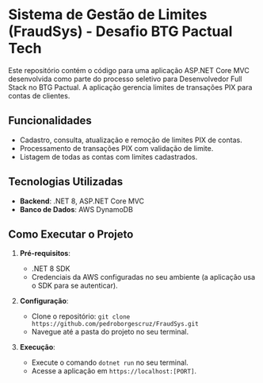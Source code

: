 # Sistema de Gestão de Limites (FraudSys) - Desafio BTG Pactual Tech

Este repositório contém o código para uma aplicação ASP.NET Core MVC desenvolvida como parte do processo seletivo para Desenvolvedor Full Stack no BTG Pactual. A aplicação gerencia limites de transações PIX para contas de clientes.

## Funcionalidades

- Cadastro, consulta, atualização e remoção de limites PIX de contas.
- Processamento de transações PIX com validação de limite.
- Listagem de todas as contas com limites cadastrados.

## Tecnologias Utilizadas

- **Backend**: .NET 8, ASP.NET Core MVC
- **Banco de Dados**: AWS DynamoDB

## Como Executar o Projeto

1.  **Pré-requisitos**:
    * .NET 8 SDK
    * Credenciais da AWS configuradas no seu ambiente (a aplicação usa o SDK para se autenticar).

2.  **Configuração**:
    * Clone o repositório: `git clone https://github.com/pedroborgescruz/FraudSys.git`
    * Navegue até a pasta do projeto no seu terminal.

3.  **Execução**:
    * Execute o comando `dotnet run` no seu terminal.
    * Acesse a aplicação em `https://localhost:[PORT]`.
